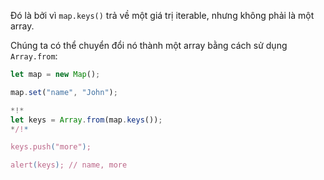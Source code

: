
Đó là bởi vì `map.keys()` trả về một giá trị iterable, nhưng không phải là một array.

Chúng ta có thể chuyển đổi nó thành một array bằng cách sử dụng `Array.from`:


```js run
let map = new Map();

map.set("name", "John");

*!*
let keys = Array.from(map.keys());
*/!*

keys.push("more");

alert(keys); // name, more
```
